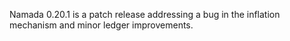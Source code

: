 Namada 0.20.1 is a patch release addressing a bug in the inflation mechanism and minor ledger improvements.
